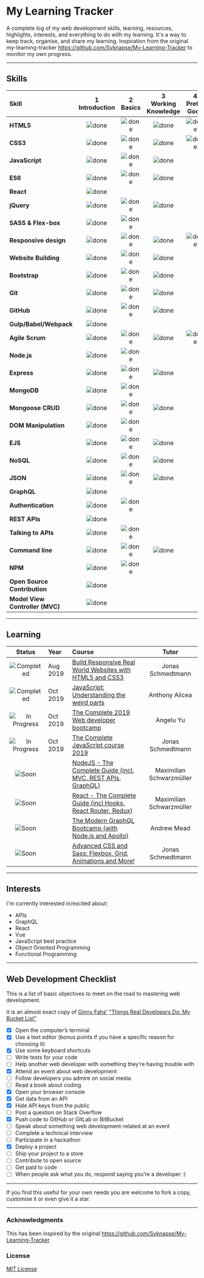 # My Learning Tracker 

A complete log of my web development skills, learning, resources, highlights, interests, and everything to do with my learning. It's a way to keep track, organise, and share my learning. Inspiration from the original my-learning-tracker https://github.com/Syknapse/My-Learning-Tracker to monitor my own progress.


----

## Skills

[done]: https://user-images.githubusercontent.com/29199184/32275438-8385f5c0-bf0b-11e7-9406-42265f71e2bd.png "Done"

|               Skill              | 1<br>Introduction | 2<br>Basics   | 3<br>Working Knowledge     | 4<br>Pretty Good | 5<br>Confident | 6<br>Awesome    |
|:-------------------------------- |:-----------------:|:-------------:|:--------------------------:|:----------------:|:--------------:|:---------------:|
|**HTML5**                         | ![done][done]     | ![done][done] | ![done][done]              | ![done][done]    | ![done][done]  |                 |
|**CSS3**                          | ![done][done]     | ![done][done] | ![done][done]              | ![done][done]    |                |                 |
|**JavaScript**                    | ![done][done]     | ![done][done] | ![done][done]              |                  |                |                 |
|**ES6**                           | ![done][done]     | ![done][done] | ![done][done]              |                  |                |                 |
|**React**                         | ![done][done]     |               |                            |                  |                |                 |
|**jQuery**                        | ![done][done]     | ![done][done] | ![done][done]              |                  |                |                 |
|**SASS & Flex-box**               | ![done][done]     | ![done][done] |                            |                  |                |                 |
|**Responsive design**             | ![done][done]     | ![done][done] | ![done][done]              | ![done][done]    |                |                 |
|**Website Building**              | ![done][done]     | ![done][done] | ![done][done]              |                  |                |                 |
|**Bootstrap**                     | ![done][done]     | ![done][done] | ![done][done]              |                  |                |                 |
|**Git**                           | ![done][done]     | ![done][done] | ![done][done]              |                  |                |                 |
|**GitHub**                        | ![done][done]     | ![done][done] | ![done][done]              |                  |                |                 |
|**Gulp/Babel/Webpack**            | ![done][done]     |               |                            |                  |                |                 |
|**Agile Scrum**                   | ![done][done]     | ![done][done] | ![done][done]              | ![done][done]    | ![done][done]  |                 |
|**Node.js**                       | ![done][done]     | ![done][done] |                            |                  |                |                 |
|**Express**                       | ![done][done]     | ![done][done] | ![done][done]              |                  |                |                 |
|**MongoDB**                       | ![done][done]     | ![done][done] |                            |                  |                |                 |
|**Mongoose CRUD**                 | ![done][done]     | ![done][done] | ![done][done]              |                  |                |                 |
|**DOM Manipulation**              | ![done][done]     | ![done][done] |                            |                  |                |                 |
|**EJS**                           | ![done][done]     | ![done][done] | ![done][done]              |                  |                |                 |
|**NoSQL**                         | ![done][done]     | ![done][done] | ![done][done]              |                  |                |                 |
|**JSON**                          | ![done][done]     | ![done][done] | ![done][done]              |                  |                |                 |
|**GraphQL**                       | ![done][done]     |               |                            |                  |                |                 |
|**Authentication**                | ![done][done]     | ![done][done] |                            |                  |                |                 |
|**REST APIs**                     | ![done][done]     |               |                            |                  |                |                 |
|**Talking to APIs**               | ![done][done]     | ![done][done] |                            |                  |                |                 |
|**Command line**                  | ![done][done]     | ![done][done] | ![done][done]              |                  |                |                 |
|**NPM**                           | ![done][done]     | ![done][done] |                            |                  |                |                 |
|**Open Source Contribution**      | ![done][done]     |               |                            |                  |                |                 |
|**Model View Controller (MVC)**   | ![done][done]     |               |                            |                  |                |                 |

----

## Learning

[//]: # (Status images)

[Completed]: https://user-images.githubusercontent.com/29199184/32275438-8385f5c0-bf0b-11e7-9406-42265f71e2bd.png "Completed"
[In Progress]: https://user-images.githubusercontent.com/29199184/34462881-7305ddac-ee4d-11e7-9b57-589424820da4.png "In Progress"
[Soon]: https://user-images.githubusercontent.com/29199184/34462916-d5c37bd4-ee4d-11e7-9f4a-d57f2243281b.png "Soon"

|            Status           |   Year   | Course                                                          |                Tutor                        |
|:---------------------------:|:---------|:----------------------------------------------------------------|:-------------------------------------------:|
| ![Completed][Completed]     | Aug 2019 | [Build Responsive Real World Websites with HTML5 and CSS3]      | Jonas Schmedtmann                           |
| ![Completed][Completed]     | Oct 2019 | [JavaScript: Understanding the weird parts]                     | Anthony Alicea                              |
| ![In Progress][In Progress] | Oct 2019 | [The Complete 2019 Web developer bootcamp]                      | Angelu Yu                                   |
| ![In Progress][In Progress] | Oct 2019 | [The Complete JavaScript course 2019]                           | Jonas Schmedtmann                           |
| ![Soon][Soon]               |          | [NodeJS - The Complete Guide (incl. MVC, REST APIs, GraphQL)]   | Maximilian Schwarzmüller                    |
| ![Soon][Soon]               |          | [React - The Complete Guide (incl Hooks, React Router, Redux)]  | Maximilian Schwarzmüller                    |
| ![Soon][Soon]               |          | [The Modern GraphQL Bootcamp (with Node.js and Apollo)]         | Andrew Mead                                 |
| ![Soon][Soon]               |          | [Advanced CSS and Sass: Flexbox, Grid, Animations and More!]    | Jonas Schmedtmann   

[//]: # (Reference links to courses)

[Build Responsive Real World Websites with HTML5 and CSS3]: https://www.udemy.com/course/design-and-develop-a-killer-website-with-html5-and-css3
[JavaScript: Understanding the weird parts]: https://www.udemy.com/course/understand-javascript
[The Complete 2019 Web developer bootcamp]: https://www.udemy.com/course/the-complete-web-development-bootcamp
[The Complete JavaScript course 2019]: https://www.udemy.com/course/the-complete-javascript-course
[NodeJS - The Complete Guide (incl. MVC, REST APIs, GraphQL)]: https://www.udemy.com/course/nodejs-the-complete-guide
[React - The Complete Guide (incl Hooks, React Router, Redux)]: https://www.udemy.com/course/react-the-complete-guide-incl-redux
[The Modern GraphQL Bootcamp (with Node.js and Apollo)]: https://www.udemy.com/course/graphql-bootcamp
[Advanced CSS and Sass: Flexbox, Grid, Animations and More!]: https://www.udemy.com/course/advanced-css-and-sass
----

## Interests

I'm currently interested in/excited about:

+ APIs
+ GraphQL
+ React
+ Vue
+ JavaScript best practice
+ Object Oriented Programming
+ Functional Programming

----

## Web Development Checklist

This is a list of basic objectives to meet on the road to mastering web development.

It is an almost exact copy of [Ginny Fahs'](https://twitter.com/ginnyfahs) ["Things Real Developers Do: My Bucket List"](https://blog.prototypr.io/wondering-if-youre-a-real-developer-yet-try-making-a-bucket-list-281275482155)


* [x] Open the computer’s terminal
* [x] Use a text editor (bonus points if you have a specific reason for choosing it)
* [x] Use some keyboard shortcuts
* [ ] Write tests for your code
* [ ] Help another web developer with something they’re having trouble with
* [x] Attend an event about web development
* [ ] Follow developers you admire on social media
* [ ] Read a book about coding
* [x] Open your browser console
* [x] Get data from an API
* [x] Hide API keys from the public
* [ ] Post a question on Stack Overflow
* [x] Push code to GitHub or GitLab or BitBucket
* [ ] Speak about something web development-related at an event
* [ ] Complete a technical interview
* [ ] Participate in a hackathon
* [x] Deploy a project
* [ ] Ship your project to a store
* [ ] Contribute to open source
* [ ] Get paid to code
* [ ] When people ask what you do, respond saying you’re a developer :)

----

If you find this useful for your own needs you are welcome to fork a copy, customise it or even give it a star.

----

### Acknowledgments

This has been inspired by the original https://github.com/Syknapse/My-Learning-Tracker 

### License

[MIT License](https://github.com/Syknapse/My-Learning-Tracker/blob/master/LICENSE)
